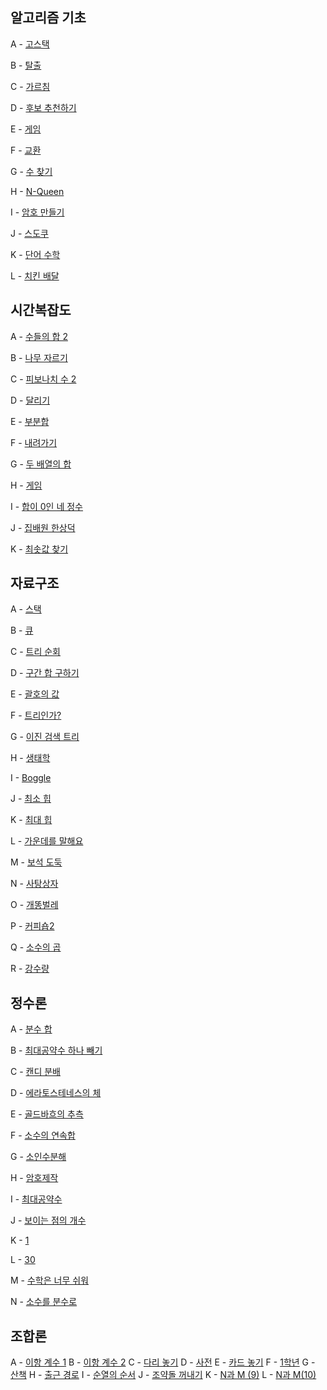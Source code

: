 ## 알고리즘 기초

A - [고스택](https://www.acmicpc.net/problem/3425)

B - [탈출](https://www.acmicpc.net/problem/3055)

C - [가르침](https://www.acmicpc.net/problem/1062)

D - [후보 추천하기](https://www.acmicpc.net/problem/1713)

E - [게임](https://www.acmicpc.net/problem/1103)

F - [교환](https://www.acmicpc.net/problem/1039)

G - [수 찾기](https://www.acmicpc.net/problem/1920)

H - [N-Queen](https://www.acmicpc.net/problem/9663)

I - [암호 만들기](https://www.acmicpc.net/problem/1759)

J - [스도쿠](https://www.acmicpc.net/problem/2580)

K - [단어 수학](https://www.acmicpc.net/problem/1339)

L - [치킨 배달](https://www.acmicpc.net/problem/15686)


## 시간복잡도

A - [수들의 합 2](https://www.acmicpc.net/problem/2003)

B - [나무 자르기](https://www.acmicpc.net/problem/2805)

C - [피보나치 수 2](https://www.acmicpc.net/problem/2748)

D - [달리기](https://www.acmicpc.net/problem/2517)

E - [부분합](https://www.acmicpc.net/problem/1806)

F - [내려가기](https://www.acmicpc.net/problem/2096)

G - [두 배열의 합](https://www.acmicpc.net/problem/2143)

H - [게임](https://www.acmicpc.net/problem/1072)

I - [합이 0인 네 정수](https://www.acmicpc.net/problem/7453)

J - [집배원 한상덕](https://www.acmicpc.net/problem/2842)

K - [최솟값 찾기](https://www.acmicpc.net/problem/11003)

## 자료구조

A - [스택](https://www.acmicpc.net/problem/10828)

B - [큐](https://www.acmicpc.net/problem/10845)

C - [트리 순회](https://www.acmicpc.net/problem/1991)

D - [구간 합 구하기](https://www.acmicpc.net/problem/2042)

E - [괄호의 값](https://www.acmicpc.net/problem/2504)

F - [트리인가?](https://www.acmicpc.net/problem/6416)

G - [이진 검색 트리](https://www.acmicpc.net/problem/5639)

H - [생태학](https://www.acmicpc.net/problem/4358)

I - [Boggle](https://www.acmicpc.net/problem/9202)

J - [최소 힙](https://www.acmicpc.net/problem/1927)

K - [최대 힙](https://www.acmicpc.net/problem/11279)

L - [가운데를 말해요](https://www.acmicpc.net/problem/1655)

M - [보석 도둑](https://www.acmicpc.net/problem/1202)

N - [사탕상자](https://www.acmicpc.net/problem/2243)

O - [개똥벌레](https://www.acmicpc.net/problem/3020)

P - [커피숍2](https://www.acmicpc.net/problem/1275)

Q - [소수의 곱](https://www.acmicpc.net/problem/2014)

R - [강수량](https://www.acmicpc.net/problem/2094)

## 정수론

A - [분수 합](https://www.acmicpc.net/problem/1735)

B - [최대공약수 하나 빼기](https://www.acmicpc.net/problem/14476)

C - [캔디 분배](https://www.acmicpc.net/problem/3955)

D - [에라토스테네스의 체](https://www.acmicpc.net/problem/2960)

E - [골드바흐의 추측](https://www.acmicpc.net/problem/6588)

F - [소수의 연속합](https://www.acmicpc.net/problem/1644)

G - [소인수분해](https://www.acmicpc.net/problem/11653)

H - [암호제작](https://www.acmicpc.net/problem/1837)

I - [최대공약수](https://www.acmicpc.net/problem/2824)

J - [보이는 점의 개수](https://www.acmicpc.net/problem/2725)

K - [1](https://www.acmicpc.net/problem/4375)

L - [30](https://www.acmicpc.net/problem/10610)

M - [수학은 너무 쉬워](https://www.acmicpc.net/problem/2904)

N - [소수를 분수로](https://www.acmicpc.net/problem/5376)

## 조합론

A - [이항 계수 1](https://www.acmicpc.net/problem/11050)
B - [이항 계수 2](https://www.acmicpc.net/problem/11051)
C - [다리 놓기](https://www.acmicpc.net/problem/1010)
D - [사전](https://www.acmicpc.net/problem/1256)
E - [카드 놓기](https://www.acmicpc.net/problem/5568)
F - [1학년](https://www.acmicpc.net/problem/5557)
G - [산책](https://www.acmicpc.net/problem/5573)
H - [출근 경로](https://www.acmicpc.net/problem/5569)
I - [순열의 순서](https://www.acmicpc.net/problem/1722)
J - [조약돌 꺼내기](https://www.acmicpc.net/problem/13251)
K - [N과 M (9)](https://www.acmicpc.net/problem/15663)
L - [N과 M(10)](https://www.acmicpc.net/problem/15664)
